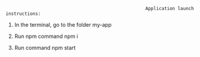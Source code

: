                                                         Application launch instructions:
1. In the terminal, go to the folder my-app


2. Run npm command npm i


3. Run command npm start
